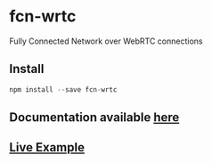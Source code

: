 # fcn-wrtc

Fully Connected Network over WebRTC connections

## Install

```js
npm install --save fcn-wrtc
```

## Documentation available [here](https://ran3d.github.io/fcn-wrtc)

## [Live Example](https://ran3d.github.io/fcn-wrtc/example/fcn.html)

